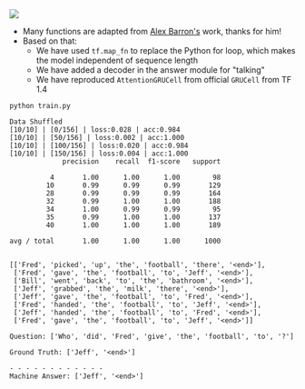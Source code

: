 <img src="https://github.com/zhedongzheng/finch/blob/master/assets/dmn-details.png">

* Many functions are adapted from [Alex Barron's](https://github.com/barronalex/Dynamic-Memory-Networks-in-TensorFlow) work, thanks for him!
* Based on that:
    * We have used ```tf.map_fn``` to replace the Python for loop, which makes the model independent of sequence length
    * We have added a decoder in the answer module for "talking"
    * We have reproduced ```AttentionGRUCell``` from official ```GRUCell``` from TF 1.4

```
python train.py
```
```
Data Shuffled
[10/10] | [0/156] | loss:0.028 | acc:0.984
[10/10] | [50/156] | loss:0.002 | acc:1.000
[10/10] | [100/156] | loss:0.020 | acc:0.984
[10/10] | [150/156] | loss:0.004 | acc:1.000
             precision    recall  f1-score   support

          4       1.00      1.00      1.00        98
         10       0.99      0.99      0.99       129
         28       0.99      0.99      0.99       164
         32       0.99      1.00      1.00       188
         34       1.00      0.99      0.99        95
         35       0.99      1.00      1.00       137
         40       1.00      1.00      1.00       189

avg / total       1.00      1.00      1.00      1000


[['Fred', 'picked', 'up', 'the', 'football', 'there', '<end>'],
 ['Fred', 'gave', 'the', 'football', 'to', 'Jeff', '<end>'],
 ['Bill', 'went', 'back', 'to', 'the', 'bathroom', '<end>'],
 ['Jeff', 'grabbed', 'the', 'milk', 'there', '<end>'],
 ['Jeff', 'gave', 'the', 'football', 'to', 'Fred', '<end>'],
 ['Fred', 'handed', 'the', 'football', 'to', 'Jeff', '<end>'],
 ['Jeff', 'handed', 'the', 'football', 'to', 'Fred', '<end>'],
 ['Fred', 'gave', 'the', 'football', 'to', 'Jeff', '<end>']]

Question: ['Who', 'did', 'Fred', 'give', 'the', 'football', 'to', '?']

Ground Truth: ['Jeff', '<end>']

- - - - - - - - - - - - 
Machine Answer: ['Jeff', '<end>']
```
